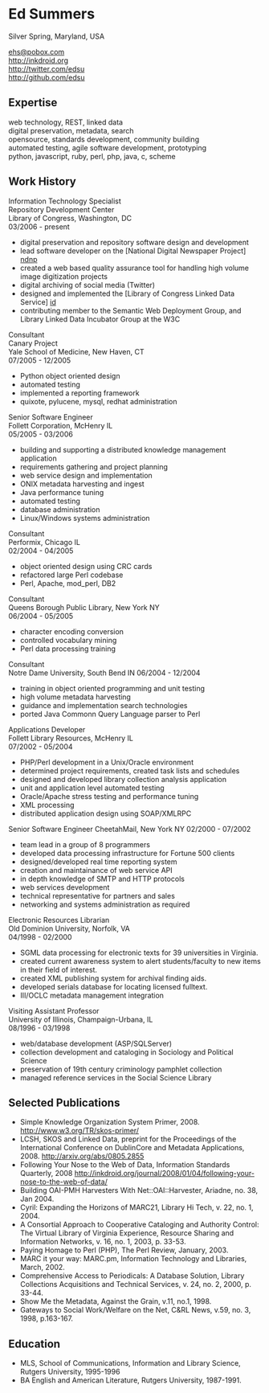 # Ed Summers

Silver Spring, Maryland, USA  

<ehs@pobox.com>  
<http://inkdroid.org>  
<http://twitter.com/edsu>  
<http://github.com/edsu>

## Expertise

web technology, REST, linked data  
digital preservation, metadata, search  
opensource, standards development, community building  
automated testing, agile software development, prototyping  
python, javascript, ruby, perl, php, java, c, scheme

## Work History

Information Technology Specialist  
Repository Development Center  
Library of Congress, Washington, DC  
03/2006 - present

* digital preservation and repository software design and development
* lead software developer on the [National Digital Newspaper Project] [ndnp]
* created a web based quality assurance tool for handling high volume image digitization projects
* digital archiving of social media (Twitter)
* designed and implemented the [Library of Congress Linked Data Service] [id]
* contributing member to the Semantic Web Deployment Group, and Library Linked Data Incubator Group at the W3C

Consultant  
Canary Project  
Yale School of Medicine, New Haven, CT  
07/2005 - 12/2005

* Python object oriented design
* automated testing
* implemented a reporting framework
* quixote, pylucene, mysql, redhat administration

Senior Software Engineer  
Follett Corporation, McHenry IL  
05/2005 - 03/2006

* building and supporting a distributed knowledge management application
* requirements gathering and project planning 
* web service design and implementation
* ONIX metadata harvesting and ingest
* Java performance tuning
* automated testing
* database administration
* Linux/Windows systems administration

Consultant  
Performix, Chicago IL  
02/2004 - 04/2005

* object oriented design using CRC cards
* refactored large Perl codebase
* Perl, Apache, mod_perl, DB2

Consultant  
Queens Borough Public Library, New York NY  
06/2004 - 05/2005

* character encoding conversion
* controlled vocabulary mining
* Perl data processing training

Consultant  
Notre Dame University, South Bend IN
06/2004 - 12/2004

* training in object oriented programming and unit testing 
* high volume metadata harvesting
* guidance and implementation search technologies
* ported Java Commonn Query Language parser to Perl

Applications Developer  
Follett Library Resources, McHenry IL  
07/2002 - 05/2004   

* PHP/Perl development in a Unix/Oracle environment
* determined project requirements, created task lists and 
  schedules
* designed and developed library collection analysis application
* unit and application level automated testing 
* Oracle/Apache stress testing and performance tuning
* XML processing
* distributed application design using SOAP/XMLRPC

Senior Software Engineer
CheetahMail, New York NY
02/2000 - 07/2002

* team lead in a group of 8 programmers
* developed data processing infrastructure for Fortune 500 clients
* designed/developed real time reporting system 
* creation and maintainance of web service API
* in depth knowledge of SMTP and HTTP protocols
* web services development
* technical representative for partners and sales 
* networking and systems administration as required

Electronic Resources Librarian  
Old Dominion University, Norfolk, VA  
04/1998 - 02/2000

* SGML data processing for electronic texts for 39 universities 
  in Virginia.
* created current awareness system to alert students/faculty to 
  new items in their field of interest.
* created XML publishing system for archival finding aids.
* developed serials database for locating licensed fulltext.
* III/OCLC metadata management integration

Visiting Assistant Professor   
University of Illinois, Champaign-Urbana, IL  
08/1996 - 03/1998

* web/database development (ASP/SQLServer)
* collection development and cataloging in Sociology and 
  Political Science
* preservation of 19th century criminology pamphlet collection
* managed reference services in the Social Science Library

## Selected Publications

* Simple Knowledge Organization System Primer, 2008. 
  http://www.w3.org/TR/skos-primer/
* LCSH, SKOS and Linked Data, preprint for the Proceedings of 
  the International Conference on DublinCore and Metadata 
  Applications, 2008. http://arxiv.org/abs/0805.2855
* Following Your Nose to the Web of Data, Information Standards 
  Quarterly, 2008 http://inkdroid.org/journal/2008/01/04/following-your-nose-to-the-web-of-data/
* Building OAI-PMH Harvesters With Net::OAI::Harvester, Ariadne,
  no. 38, Jan 2004.
* Cyril: Expanding the Horizons of MARC21, Library Hi Tech, v. 
  22, no. 1, 2004.
* A Consortial Approach to Cooperative Cataloging and Authority 
  Control: The Virtual Library of Virginia Experience, Resource 
  Sharing and Information Networks, v. 16, no. 1, 2003, p. 33-53.
* Paying Homage to Perl (PHP), The Perl Review, January, 2003.
* MARC it your way: MARC.pm, Information Technology and 
  Libraries, March, 2002.
* Comprehensive Access to Periodicals: A Database Solution, 
  Library Collections Acquisitions and Technical Services, v. 
  24, no. 2, 2000, p. 33-44.
* Show Me the Metadata, Against the Grain, v.11, no.1, 1998.
* Gateways to Social Work/Welfare on the Net, C&RL News, v.59, 
  no. 3, 1998, p.163-167.

## Education

* MLS, School of Communications, Information and Library Science, Rutgers University, 1995-1996
* BA English and American Literature, Rutgers University, 1987-1991.

[ndnp]: http://chroniclingamerica.loc.gov/ "Chronicling America"
[id]: http://id.loc.gov/

